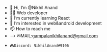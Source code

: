 - 👋 Hi, I’m @Nikhil Anand
- 👨‍💻 Web developer
- 🌱 I’m currently learning React
- 👀 I’m interested in web&android development
- 📫 How to reach me
-  --> ✉MAIL:gampalanikhilanand@gmail.com
-     🎮Discord: NikhilAnand#9106
<!---
Nikhil-gna/Nikhil-gna is a ✨ special ✨ repository because its `README.md` (this file) appears on your GitHub profile.
You can click the Preview link to take a look at your changes.
--->
